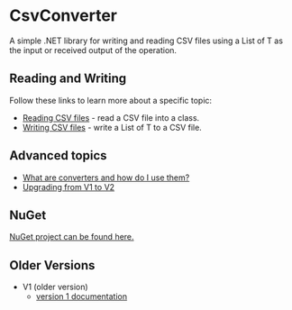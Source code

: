 # CsvConverter

A simple .NET library for writing and reading CSV files using a List of T as the input or received output of the operation.

## Reading and Writing
Follow these links to learn more about a specific topic:
- [Reading CSV files](./docs/Reading/Reading-Main.md) - read a CSV file into a class.
- [Writing CSV files](./docs/Writing/Writing-Main.md) - write a List of T to a CSV file.

## Advanced topics
- [What are converters and how do I use them?](./docs/Converters/Converters-Main.md)
- [Upgrading from V1 to V2](./docs/Upgrading/Upgrading-Main.md) 

## NuGet
[NuGet project can be found here.](https://www.nuget.org/packages/CsvConverter/)

## Older Versions
- V1 (older version)
    - [version 1 documentation](https://github.com/madcodemonkey/CsvConverter/tree/Version-1)
